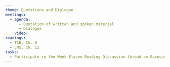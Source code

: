 ```yaml
---
theme: Quotations and Dialogue
meetings:
  - agenda:
      - Quotation of written and spoken material
      - Dialogue
    video:
readings:
  - TCH, Ch. 8
  - CMS, Ch. 13
tasks:
  - Participate in the Week Eleven Reading Discussion thread on Basecamp
---
```

